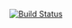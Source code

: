 <!-- [![Build Status](https://travis-ci.org/atranarta/project-lvl1-s412.svg?branch=master)](https://travis-ci.org/atranarta/project-lvl1-s412) -->

[![Build Status](https://travis-ci.org/travis-ci/docs-travis-ci-com.svg?branch=master)](https://travis-ci.org/travis-ci/docs-travis-ci-com)
